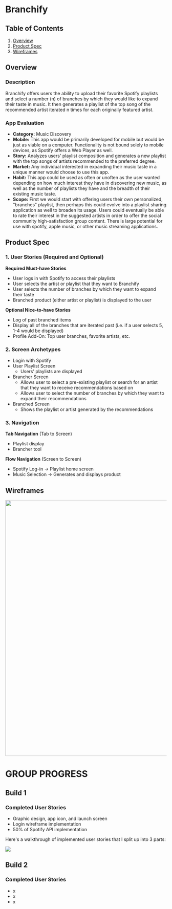 # Branchify

## Table of Contents
1. [Overview](#Overview)
1. [Product Spec](#Product-Spec)
1. [Wireframes](#Wireframes)

## Overview
### Description
Branchify offers users the ability to upload their favorite Spotify playlists and select a number (n) of branches by which they would like to expand their taste in music. It then generates a playlist of the top song of the recommended artist iterated n times for each originally featured artist.

### App Evaluation
- **Category:** Music Discovery
- **Mobile:** This app would be primarily developed for mobile but would be just as viable on a computer. Functionality is not bound solely to mobile devices, as Spotify offers a Web Player as well.
- **Story:** Analyzes users' playlist composition and generates a new playlist with the top songs of artists recommended to the preferred degree.
- **Market:** Any individual interested in expanding their music taste in a unique manner would choose to use this app.
- **Habit:** This app could be used as often or unoften as the user wanted depending on how much interest they have in discovering new music, as well as the number of playlists they have and the breadth of their existing music taste.
- **Scope:** First we would start with offering users their own personalized, "branches" playlist, then perhaps this could evolve into a playlist sharing application as well to broaden its usage. Users could eventually be able to rate their interest in the suggested artists in order to offer the social community high-satisfaction group content. There is large potential for use with spotify, apple music, or other music streaming applications.

## Product Spec
### 1. User Stories (Required and Optional)

**Required Must-have Stories**

* User logs in with Spotify to access their playlists
* User selects the artist or playlist that they want to Branchify
* User selects the number of branches by which they want to expand their taste
* Branched product (either artist or playlist) is displayed to the user

**Optional Nice-to-have Stories**

* Log of past branched items
* Display all of the branches that are iterated past (i.e. if a user selects 5, 1-4 would be displayed)
* Profile Add-On: Top user branches, favorite artists, etc.

### 2. Screen Archetypes

* Login with Spotify
* User Playlist Screen
   * Users' playlists are displayed
* Brancher Screen 
   * Allows user to select a pre-existing playlist or search for an artist that they want to receive recommendations based on
   * Allows user to select the number of branches by which they want to expand their recommendations
* Branched Screen
   * Shows the playlist or artist generated by the recommendations

### 3. Navigation

**Tab Navigation** (Tab to Screen)

* Playlist display
* Brancher tool

**Flow Navigation** (Screen to Screen)
* Spotify Log-in -> Playlist home screen
* Music Selection -> Generates and displays product

## Wireframes
<img src="https://imgur.com/YiLqlyH.jpg" width=800><br>

# GROUP PROGRESS

## Build 1

### Completed User Stories

* Graphic design, app icon, and launch screen
* Login wireframe implementation
* 50% of Spotify API implementation

Here's a walkthrough of implemented user stories that I split up into 3 parts:

![](http://g.recordit.co/Z1FeMn7LwT.gif)

## Build 2

### Completed User Stories

* x
* x
* x
